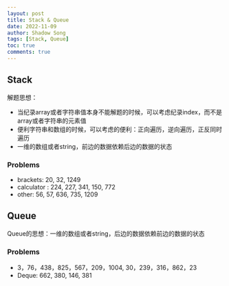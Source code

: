 ```yaml
---
layout: post
title: Stack & Queue
date: 2022-11-09
author: Shadow Song
tags: [Stack, Queue]
toc: true
comments: true
---
```


## Stack

解题思想：

- 当纪录array或者字符串值本身不能解题的时候，可以考虑纪录index，而不是array或者字符串的元素值
- 便利字符串和数组的时候，可以考虑的便利：正向遍历，逆向遍历，正反同时遍历
- 一维的数组或者string，前边的数据依赖后边的数据的状态

### Problems

- brackets: 20, 32, 1249
- calculator : 224, 227, 341, 150, 772
- other: 56, 57, 636, 735, 1209

## Queue

Queue的思想：一维的数组或者string，后边的数据依赖前边的数据的状态

### Problems

- 3，76，438，825，567，209，1004, 30，239，316，862，23
- Deque: 662, 380, 146, 381